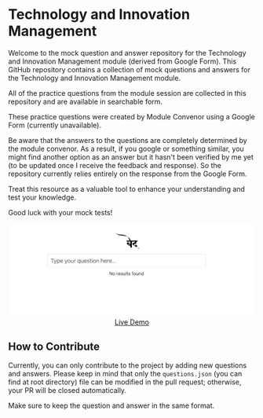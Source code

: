 # Technology and Innovation Management
Welcome to the mock question and answer repository for the Technology and Innovation Management module (derived from Google Form).  This GitHub repository contains a collection of mock questions and answers for the Technology and Innovation Management module.

All of the practice questions from the module session are collected in this repository and are available in searchable form.

These practice questions were created by Module Convenor using a Google Form (currently unavailable).

Be aware that the answers to the questions are completely determined by the module convenor. As a result, if you google or something similar, you might find another option as an answer but it hasn't been verified by me yet (to be updated once I receive the feedback and response). So the repository currently relies entirely on the response from the Google Form.

Treat this resource as a valuable tool to enhance your understanding and test your knowledge.

Good luck with your mock tests!
<center>
<img src="index-page-img.png" alt="index-page-img" style="zoom:50%;" />
<a href="https://esh07.github.io/Innovation-Technology-q-a/">Live Demo</a>
</center>

## How to Contribute

Currently, you can only contribute to the project by adding new questions and answers. Please keep in mind that only the `questions.json` (you can find at root directory) file can be modified in the pull request; otherwise, your PR will be closed automatically.

Make sure to keep the question and answer in the same format.

